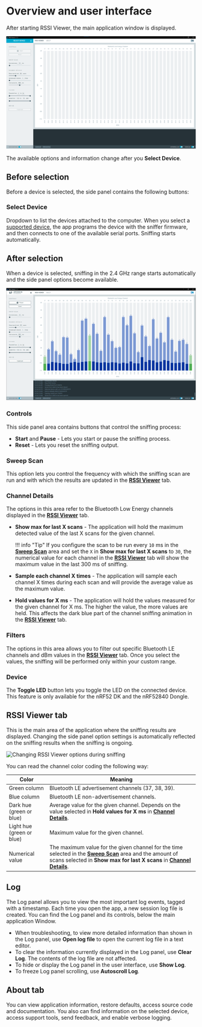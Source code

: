 # Overview and user interface

After starting RSSI Viewer, the main application window is displayed.

![RSSI Viewer application window](./screenshots/rssi_overview.png "RSSI Viewer application window")

The available options and information change after you **Select Device**.

## Before selection

Before a device is selected, the side panel contains the following buttons:

### Select Device

Dropdown to list the devices attached to the computer. When you select a [supported device](index.md#supported-devices), the app programs the device with the sniffer firmware, and then connects to one of the available serial ports. Sniffing starts automatically.

## After selection

When a device is selected, sniffing in the 2.4 GHz range starts automatically and the side panel options become available.

![RSSI Viewer application window after selecting a device](./screenshots/rssi_viewer_working.gif "RSSI Viewer application window after selecting a device")

### Controls

This side panel area contains buttons that control the sniffing process:

- **Start** and **Pause** - Lets you start or pause the sniffing process.
- **Reset** - Lets you reset the sniffing output.

### Sweep Scan

This option lets you control the frequency with which the sniffing scan are run and with which the results are updated in the [**RSSI Viewer**](#rssi-viewer-tab) tab.

### Channel Details

The options in this area refer to the Bluetooth Low Energy channels displayed in the [**RSSI Viewer**](#rssi-viewer-tab) tab.

- **Show max for last X scans** - The application will hold the maximum detected value of the last X scans for the given channel.

    !!! info "Tip"
          If you configure the scan to be run every `10` ms in the [**Sweep Scan**](#sweep-scan) area and set the `X` in **Show max for last X scans** to `30`, the numerical value for each channel in the [**RSSI Viewer**](#rssi-viewer-tab) tab will show the maximum value in the last 300 ms of sniffing.

- **Sample each channel X times** - The application will sample each channel X times during each scan and will provide the average value as the maximum value.
- **Hold values for X ms** - The application will hold the values measured for the given channel for X ms. The higher the value, the more values are held. This affects the dark blue part of the channel sniffing animation in the [**RSSI Viewer**](#rssi-viewer-tab) tab.

### Filters

The options in this area allows you to filter out specific Bluetooth LE channels and dBm values in the [**RSSI Viewer**](#rssi-viewer-tab) tab.
Once you select the values, the sniffing will be performed only within your custom range.

### Device

The **Toggle LED** button lets you toggle the LED on the connected device. This feature is only available for the nRF52 DK and the nRF52840 Dongle.

## RSSI Viewer tab

This is the main area of the application where the sniffing results are displayed. Changing the side panel option settings is automatically reflected on the sniffing results when the sniffing is ongoing.

![Changing RSSI Viewer options during sniffing](./screenshots/rssi_viewer_showcase.gif "Changing RSSI Viewer options during sniffing")

You can read the channel color coding the following way:

| Color                                | Meaning                                                                           |
| ------------------------------------ | --------------------------------------------------------------------------------- |
| Green column                         | Bluetooth LE advertisement channels (37, 38, 39).                                 |
| Blue column                          | Bluetooth LE non-advertisement channels.                                          |
| Dark hue (green or blue)             | Average value for the given channel. Depends on the value selected in **Hold values for X ms** in [**Channel Details**](#channel-details).                                             |
| Light hue (green or blue)            | Maximum value for the given channel.                                              |
| Numerical value                      | The maximum value for the given channel for the time selected in the [**Sweep Scan**](#sweep-scan) area and the amount of scans selected in **Show max for last X scans** in [**Channel Details**](#channel-details). |

## Log

The Log panel allows you to view the most important log events, tagged with a timestamp. Each time you open the app, a new session log file is created. You can find the Log panel and its controls, below the main application Window.

- When troubleshooting, to view more detailed information than shown in the Log panel, use **Open log file** to open the current log file in a text editor.
- To clear the information currently displayed in the Log panel, use **Clear Log**. The contents of the log file are not affected.
- To hide or display the Log panel in the user interface, use **Show Log**.
- To freeze Log panel scrolling, use **Autoscroll Log**.

## About tab

You can view application information, restore defaults, access source code and documentation. You also can find information on the selected device, access support tools, send feedback, and enable verbose logging.